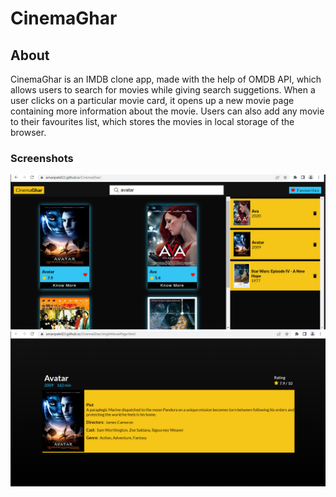 # CinemaGhar
## About
CinemaGhar is an IMDB clone app, made with the help of OMDB API, which allows users to search for movies while giving search suggetions. 
When a user clicks on a particular movie card, it opens up a new movie page containing more information about the movie.
Users can also add any movie to their favourites list, which stores the movies in local storage of the browser.

### Screenshots
![Screenshot__1](./assets/CinemaGharScreenshot__1.png)
![Screenshot__2](./assets/CinemaGharScreenshot__2.png)
